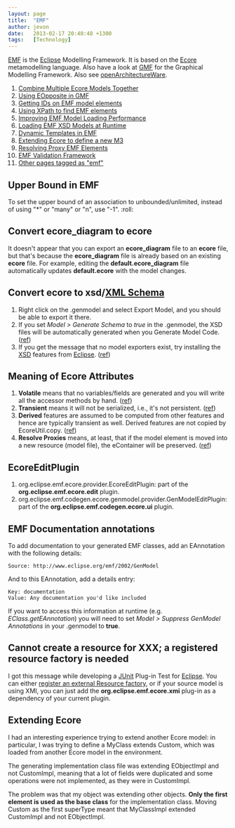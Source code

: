 ```yaml
---
layout: page
title:  "EMF"
author: jevon
date:   2013-02-17 20:40:48 +1300
tags:   [Technology]
---
```


[EMF](emf.md) is the [Eclipse](eclipse.md) Modelling Framework. It is based on the [Ecore](ecore.md) metamodelling language. Also have a look at [GMF](gmf.md) for the Graphical Modelling Framework. Also see [openArchitectureWare](openarchitectureware.md).

1. [Combine Multiple Ecore Models Together](combine-multiple-ecore-models-together.md)
1. [Using EOpposite in GMF](using-eopposite-in-gmf.md)
1. [Getting IDs on EMF model elements](getting-ids-on-emf-model-elements.md)
1. [Using XPath to find EMF elements](using-xpath-to-find-emf-elements.md)
1. [Improving EMF Model Loading Performance](improving-emf-model-loading-performance.md)
1. [Loading EMF XSD Models at Runtime](loading-emf-xsd-models-at-runtime.md)
1. [Dynamic Templates in EMF](dynamic-templates-in-emf.md)
1. <a href="http://www.ibm.com/developerworks/library/os-eclipse-emfmetamodel/index.html">Extending Ecore to define a new M3</a>
1. [Resolving Proxy EMF Elements](resolving-proxy-emf-elements.md)
1. [EMF Validation Framework](emf-validation-framework.md)
1. <a href="http://www.delicious.com/jevonwright/emf" class="delicious">Other pages tagged as "emf"</a>

## Upper Bound in EMF
To set the upper bound of an association to unbounded/unlimited, instead of using "*" or "many" or "n", use "-1". :roll:

## Convert ecore_diagram to ecore
It doesn't appear that you can export an **ecore_diagram** file to an **ecore** file, but that's because the **ecore_diagram** file is already based on an existing **ecore** file. For example, editing the **default.ecore_diagram** file automatically updates **default.ecore** with the model changes.

## Convert ecore to xsd/[XML Schema](xml-schema.md)
1. Right click on the .genmodel and select Export Model, and you should be able to export it there.
1. If you set _Model > Generate Schema_ to _true_ in the .genmodel, the XSD files will be automatically generated when you Generate Model Code. (<a href="http://www.eclipsezone.com/eclipse/forums/t102204.html">ref</a>)
1. If you get the message that no model exporters exist, try installing the [XSD](xsd.md) features from [Eclipse](eclipse.md). (<a href="http://dev.eclipse.org/newslists/news.eclipse.tools.emf/msg28789.html">ref</a>)

## Meaning of Ecore Attributes

1. **Volatile** means that no variables/fields are generated and you will write all the accessor methods by hand. (<a href="http://dev.eclipse.org/newslists/news.eclipse.tools.emf/msg23918.html">ref</a>)
1. **Transient** means it will not be serialized, i.e., it's not persistent. (<a href="http://dev.eclipse.org/newslists/news.eclipse.tools.emf/msg23918.html">ref</a>)
1. **Derived** features are assumed to be computed from other features and hence are typically transient as well.  Derived features are not copied by EcoreUtil.copy. (<a href="http://dev.eclipse.org/newslists/news.eclipse.tools.emf/msg23918.html">ref</a>)
1. **Resolve Proxies** means, at least, that if the model element is moved into a new resource (model file), the eContainer will be preserved. (<a href="http://dev.eclipse.org/mhonarc/newsLists/news.eclipse.tools.emf/msg43218.html">ref</a>)

## EcoreEditPlugin
1. org.eclipse.emf.ecore.provider.EcoreEditPlugin: part of the **org.eclipse.emf.ecore.edit** plugin.
1. org.eclipse.emf.codegen.ecore.genmodel.provider.GenModelEditPlugin: part of the **org.eclipse.emf.codegen.ecore.ui** plugin.

## EMF Documentation annotations
To add documentation to your generated EMF classes, add an EAnnotation with the following details:

`Source: http://www.eclipse.org/emf/2002/GenModel`

And to this EAnnotation, add a details entry:

```
Key: documentation
Value: Any documentation you'd like included
```

If you want to access this information at runtime (e.g. _EClass.getEAnnotation_) you will need to set _Model > Suppress GenModel Annotations_ in your .genmodel to **true**.

## Cannot create a resource for XXX; a registered resource factory is needed
I got this message while developing a [JUnit](junit.md) Plug-in Test for [Eclipse](eclipse.md). You can either <a href="http://dev.eclipse.org/newslists/news.eclipse.tools.emf/msg00613.html">register an external Resource factory</a>, or if your source model is using XMI, you can just add the **org.eclipse.emf.ecore.xmi** plug-in as a dependency of your current plugin.

## Extending Ecore
I had an interesting experience trying to extend another Ecore model: in particular, I was trying to define a MyClass extends Custom, which was loaded from another Ecore model in the environment.

The generating implementation class file was extending EObjectImpl and not CustomImpl, meaning that a lot of fields were duplicated and some operations were not implemented, as they were in CustomImpl.

The problem was that my object was extending other objects. **Only the first element is used as the base class** for the implementation class. Moving Custom as the first superType meant that MyClassImpl extended CustomImpl and not EObjectImpl.
